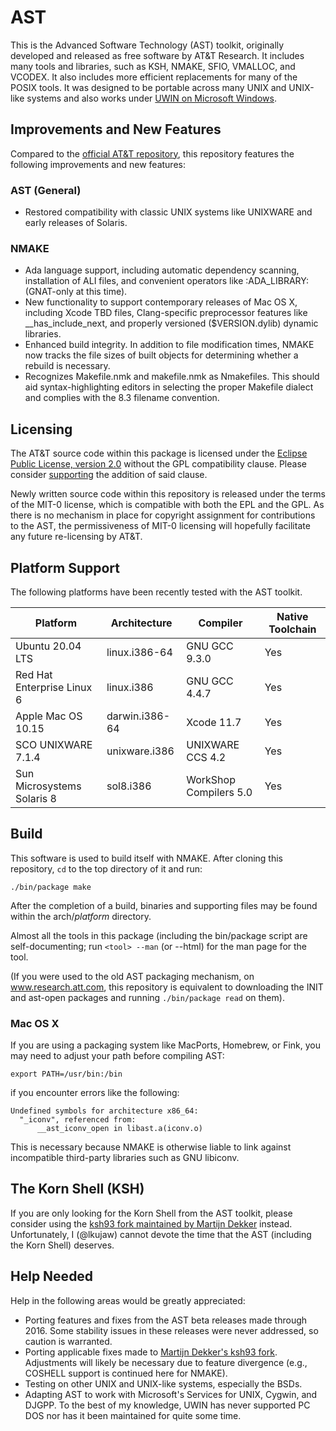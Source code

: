 # AST

This is the Advanced Software Technology (AST) toolkit, originally
developed and released as free software by AT&T Research.  It includes
many tools and libraries, such as KSH, NMAKE, SFIO, VMALLOC, and
VCODEX.  It also includes more efficient replacements for many of the
POSIX tools.  It was designed to be portable across many UNIX and
UNIX-like systems and also works under [UWIN on Microsoft Windows][2].

## Improvements and New Features

Compared to the [official AT&T repository][1], this repository
features the following improvements and new features:

### AST (General)

- Restored compatibility with classic UNIX systems like UNIXWARE and
  early releases of Solaris.

### NMAKE

- Ada language support, including automatic dependency scanning,
  installation of ALI files, and convenient operators like :ADA_LIBRARY:
  (GNAT-only at this time).
- New functionality to support contemporary releases of Mac OS X,
  including Xcode TBD files, Clang-specific preprocessor features like
  __has_include_next, and properly versioned ($VERSION.dylib) dynamic
  libraries.
- Enhanced build integrity.  In addition to file modification times,
  NMAKE now tracks the file sizes of built objects for determining
  whether a rebuild is necessary.
- Recognizes Makefile.nmk and makefile.nmk as Nmakefiles.  This should
  aid syntax-highlighting editors in selecting the proper Makefile
  dialect and complies with the 8.3 filename convention.

## Licensing

The AT&T source code within this package is licensed under the
[Eclipse Public License, version 2.0][4] without the GPL compatibility
clause.  Please consider [supporting][5] the addition of said clause.

Newly written source code within this repository is released under the
terms of the MIT-0 license, which is compatible with both the EPL and
the GPL.  As there is no mechanism in place for copyright assignment
for contributions to the AST, the permissiveness of MIT-0 licensing will
hopefully facilitate any future re-licensing by AT&T.

## Platform Support

The following platforms have been recently tested with the AST toolkit.

| Platform                   | Architecture   | Compiler               | Native Toolchain |
|----------------------------|----------------|------------------------|------------------|
| Ubuntu 20.04 LTS           | linux.i386-64  | GNU GCC 9.3.0          | Yes              |
| Red Hat Enterprise Linux 6 | linux.i386     | GNU GCC 4.4.7          | Yes              |
| Apple Mac OS 10.15         | darwin.i386-64 | Xcode 11.7             | Yes              |
| SCO UNIXWARE 7.1.4         | unixware.i386  | UNIXWARE CCS 4.2       | Yes              |
| Sun Microsystems Solaris 8 | sol8.i386      | WorkShop Compilers 5.0 | Yes              |

## Build

This software is used to build itself with NMAKE.  After cloning
this repository, `cd` to the top directory of it and run:

`./bin/package make`

After the completion of a build, binaries and supporting files may
be found within the arch/_platform_ directory.

Almost all the tools in this package (including the bin/package script
are self-documenting; run `<tool> --man` (or --html) for the man page
for the tool.

(If you were used to the old AST packaging mechanism, on
www.research.att.com, this repository is equivalent to downloading the
INIT and ast-open packages and running `./bin/package read` on them).

### Mac OS X

If you are using a packaging system like MacPorts, Homebrew, or Fink,
you may need to adjust your path before compiling AST:

`export PATH=/usr/bin:/bin`

if you encounter errors like the following:

    Undefined symbols for architecture x86_64:
      "_iconv", referenced from:
          __ast_iconv_open in libast.a(iconv.o)

This is necessary because NMAKE is otherwise liable to link against
incompatible third-party libraries such as GNU libiconv.

## The Korn Shell (KSH)

If you are only looking for the Korn Shell from the AST toolkit,
please consider using the [ksh93 fork maintained by Martijn Dekker][3]
instead.  Unfortunately, I (@lkujaw) cannot devote the time that the
AST (including the Korn Shell) deserves.

## Help Needed

Help in the following areas would be greatly appreciated:

* Porting features and fixes from the AST beta releases made through
  2016.  Some stability issues in these releases were never addressed,
  so caution is warranted.
* Porting applicable fixes made to [Martijn Dekker's ksh93 fork][3].
  Adjustments will likely be necessary due to feature divergence
  (e.g., COSHELL support is continued here for NMAKE).
* Testing on other UNIX and UNIX-like systems, especially the BSDs.
* Adapting AST to work with Microsoft's Services for UNIX, Cygwin, and DJGPP.
  To the best of my knowledge, UWIN has never supported PC DOS nor has it
  been maintained for quite some time.

[1]: https://github.com/att/ast
[2]: https://github.com/att/uwin
[3]: https://github.com/ksh93/ksh
[4]: https://git.sr.ht/~lev/ast/commit/b2a8b30d1c2c9de3465d388f4f410169a3cb4df5
[5]: https://github.com/att/ast/issues/1493

